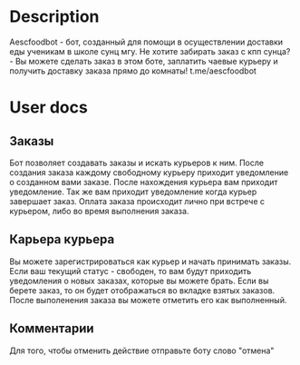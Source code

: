 ﻿# Description
Aescfoodbot - бот, созданный для помощи в осуществлении доставки еды ученикам в школе сунц мгу.
Не хотите забирать заказ с кпп сунца? - Вы можете сделать заказ в этом боте, заплатить чаевые курьеру и получить доставку заказа прямо до комнаты!
t.me/aescfoodbot

# User docs
## Заказы
Бот позволяет создавать заказы и искать курьеров к ним. После создания заказа каждому свободному курьеру приходит уведомление о созданном вами заказе. После нахождения курьера вам приходит уведомление. Так же вам приходит уведомление когда курьер завершает заказ. Оплата заказа происходит лично при встрече с курьером, либо во время выполнения заказа.
## Карьера курьера
Вы можете зарегистрироваться как курьер и начать принимать заказы. Если ваш текущий статус - свободен, то вам будут приходить уведомления о новых заказах, которые вы можете брать. Если вы берете заказ, то он будет отображаться во вкладке взятых заказов. После выполенения заказа вы можете отметить его как выполненный.
## Комментарии
Для того, чтобы отменить действие отправьте боту слово "отмена"